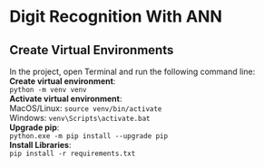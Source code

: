 # Digit Recognition With ANN

## Create Virtual Environments
In the project, open Terminal and run the following command line: <br>
**Create virtual environment**: <br>
`python -m venv venv` <br>
**Activate virtual environment**: <br>
MacOS/Linux: `source venv/bin/activate` <br>
Windows: `venv\Scripts\activate.bat` <br>
**Upgrade pip**: <br>
`python.exe -m pip install --upgrade pip` <br>
**Install Libraries**: <br>
`pip install -r requirements.txt`

